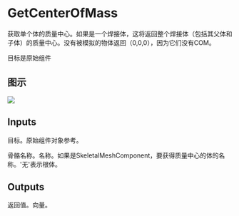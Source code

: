 # GetCenterOfMass

获取单个体的质量中心。如果是一个焊接体，这将返回整个焊接体（包括其父体和子体）的质量中心。没有被模拟的物体返回（0,0,0），因为它们没有COM。

目标是原始组件

## 图示

![]($-20221218-20274216.png)

## Inputs

目标。原始组件对象参考。

骨骼名称。名称。如果是SkeletalMeshComponent，要获得质量中心的体的名称。'无'表示根体。

## Outputs

返回值。向量。
